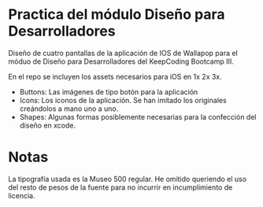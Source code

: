 # Practica del módulo Diseño para Desarrolladores

Diseño de cuatro pantallas de la aplicación de IOS de Wallapop para el móduo de Diseño para Desarrolladores del KeepCoding Bootcamp III.

En el repo se incluyen los assets necesarios para iOS en 1x 2x 3x. 

- Buttons: Las imágenes de tipo botón para la aplicación
- Icons: Los iconos de la aplicación. Se han imitado los originales creándolos a mano uno a uno.
- Shapes: Algunas formas posiblemente necesarias para la confección del diseño en xcode.

# Notas
La tipografía usada es la Museo 500 regular. He omitido queriendo el uso del resto de pesos de la fuente para no incurrir en incumplimiento de licencia.
